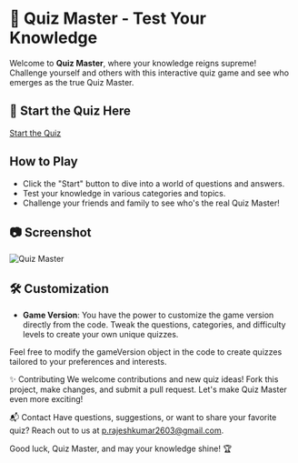 # 🧠 Quiz Master - Test Your Knowledge

Welcome to **Quiz Master**, where your knowledge reigns supreme! Challenge yourself and others with this interactive quiz game and see who emerges as the true Quiz Master.

## 🚀 Start the Quiz Here
[Start the Quiz](https://your-quiz-game-url.com)

## How to Play
- Click the "Start" button to dive into a world of questions and answers.
- Test your knowledge in various categories and topics.
- Challenge your friends and family to see who's the real Quiz Master!

## 📷 Screenshot
![Quiz Master](quiz-master-screenshot.png)

## 🛠️ Customization
- **Game Version**: You have the power to customize the game version directly from the code. Tweak the questions, categories, and difficulty levels to create your own unique quizzes.

Feel free to modify the gameVersion object in the code to create quizzes tailored to your preferences and interests.

✨ Contributing
We welcome contributions and new quiz ideas! Fork this project, make changes, and submit a pull request. Let's make Quiz Master even more exciting!

📬 Contact
Have questions, suggestions, or want to share your favorite quiz? Reach out to us at p.rajeshkumar2603@gmail.com.

Good luck, Quiz Master, and may your knowledge shine! 🏆
